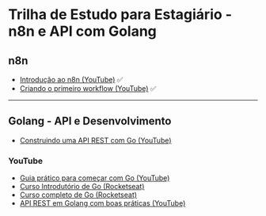 # Trilha de Estudo para Estagiário - n8n e API com Golang

## n8n

- [Introdução ao n8n (YouTube)](https://www.youtube.com/watch?v=AURnISajubk) ✅
- [Criando o primeiro workflow (YouTube)](https://youtu.be/4cQWJViybAQ) ✅

---

## Golang - API e Desenvolvimento
 - [Construindo uma API REST com Go (YouTube)](https://youtu.be/ghTrp1x_1As?si=eyB-yO0o61Jjrv2A)
### YouTube

- [Guia prático para começar com Go (YouTube)](https://youtu.be/x_H2GgqjCZI?si=foDfq0tQj7RfNg8q)
- [Curso Introdutório de Go (Rocketseat)](https://app.rocketseat.com.br/journey/go-curso-introdutorio/overview)
- [Curso completo de Go (Rocketseat)](https://app.rocketseat.com.br/journey/go/contents)
- [API REST em Golang com boas práticas (YouTube)](https://youtu.be/K3UL2i_mffg)

